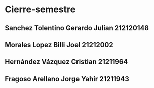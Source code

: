 # Cierre-semestre

## Sanchez Tolentino Gerardo Julian 212120148
## Morales Lopez Billi Joel 21212002
## Hernández Vázquez Cristian 21211964
## Fragoso Arellano Jorge Yahir 21211943
